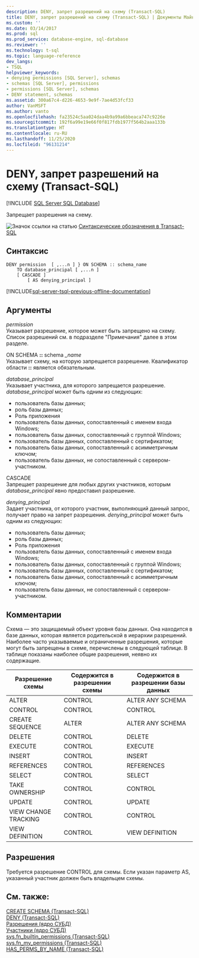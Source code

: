```yaml
---
description: DENY, запрет разрешений на схему (Transact-SQL)
title: DENY, запрет разрешений на схему (Transact-SQL) | Документы Майкрософт
ms.custom: ''
ms.date: 03/14/2017
ms.prod: sql
ms.prod_service: database-engine, sql-database
ms.reviewer: ''
ms.technology: t-sql
ms.topic: language-reference
dev_langs:
- TSQL
helpviewer_keywords:
- denying permissions [SQL Server], schemas
- schemas [SQL Server], permissions
- permissions [SQL Server], schemas
- DENY statement, schemas
ms.assetid: 300a67c4-d226-4653-9e9f-7ae4d53fcf33
author: VanMSFT
ms.author: vanto
ms.openlocfilehash: fa23524c5aa024daa4b9a99a6bbeaca747c9226e
ms.sourcegitcommit: 192f6a99e19e66f0f817fdb1977f564b2aaa133b
ms.translationtype: HT
ms.contentlocale: ru-RU
ms.lasthandoff: 11/25/2020
ms.locfileid: "96131214"
---
```

# <a name="deny-schema-permissions-transact-sql"></a>DENY, запрет разрешений на схему (Transact-SQL)
[!INCLUDE [SQL Server SQL Database](../../includes/applies-to-version/sql-asdb.md)]

Запрещает разрешения на схему.  
  

![Значок ссылки на статью](../../database-engine/configure-windows/media/topic-link.gif "Значок ссылки на статью") [Синтаксические обозначения в Transact-SQL](../../t-sql/language-elements/transact-sql-syntax-conventions-transact-sql.md)  
  
## <a name="syntax"></a>Синтаксис  
  
```syntaxsql
DENY permission  [ ,...n ] } ON SCHEMA :: schema_name  
    TO database_principal [ ,...n ]   
    [ CASCADE ]  
        [ AS denying_principal ]  
```  
  
[!INCLUDE[sql-server-tsql-previous-offline-documentation](../../includes/sql-server-tsql-previous-offline-documentation.md)]

## <a name="arguments"></a>Аргументы
*permission*  
Указывает разрешение, которое может быть запрещено на схему. Список разрешений см. в подразделе "Примечания" далее в этом разделе.  
  
ON SCHEMA **::** schema *_name*  
Указывает схему, на которую запрещается разрешение. Квалификатор области **::** является обязательным.  
  
*database_principal*  
Указывает участника, для которого запрещается разрешение. *database_principal* может быть одним из следующих:  
  
-   пользователь базы данных;  
-   роль базы данных;  
-   Роль приложения  
-   пользователь базы данных, сопоставленный с именем входа Windows;  
-   пользователь базы данных, сопоставленный с группой Windows;  
-   пользователь базы данных, сопоставленный с сертификатом;  
-   пользователь базы данных, сопоставленный с асимметричным ключом;  
-   пользователь базы данных, не сопоставленный с сервером-участником.  
  
CASCADE  
Запрещает разрешение для любых других участников, которым *database_principal* явно предоставил разрешение.
  
*denying_principal*  
Задает участника, от которого участник, выполняющий данный запрос, получает право на запрет разрешения. *denying_principal* может быть одним из следующих:  
  
-   пользователь базы данных;  
-   роль базы данных;  
-   Роль приложения  
-   пользователь базы данных, сопоставленный с именем входа Windows;  
-   пользователь базы данных, сопоставленный с группой Windows;  
-   пользователь базы данных, сопоставленный с сертификатом;  
-   пользователь базы данных, сопоставленный с асимметричным ключом;  
-   пользователь базы данных, не сопоставленный с сервером-участником.  
  
## <a name="remarks"></a>Комментарии  
Схема — это защищаемый объект уровня базы данных. Она находится в базе данных, которая является родительской в иерархии разрешений. Наиболее часто указываемые и ограниченные разрешения, которые могут быть запрещены в схеме, перечислены в следующей таблице. В таблице показаны наиболее общие разрешения, неявно их содержащие.  
  
|Разрешение схемы|Содержится в разрешении схемы|Содержится в разрешении базы данных|  
|-----------------------|----------------------------------|------------------------------------|  
|ALTER|CONTROL|ALTER ANY SCHEMA|  
|CONTROL|CONTROL|CONTROL|  
|CREATE SEQUENCE|ALTER|ALTER ANY SCHEMA|  
|DELETE|CONTROL|DELETE|  
|EXECUTE|CONTROL|EXECUTE|  
|INSERT|CONTROL|INSERT|  
|REFERENCES|CONTROL|REFERENCES|  
|SELECT|CONTROL|SELECT|  
|TAKE OWNERSHIP|CONTROL|CONTROL|  
|UPDATE|CONTROL|UPDATE|  
|VIEW CHANGE TRACKING|CONTROL|CONTROL|  
|VIEW DEFINITION|CONTROL|VIEW DEFINITION|  
  
## <a name="permissions"></a>Разрешения  
Требуется разрешение CONTROL для схемы. Если указан параметр AS, указанный участник должен быть владельцем схемы.  
  
## <a name="see-also"></a>См. также:  
[CREATE SCHEMA (Transact-SQL)](../../t-sql/statements/create-schema-transact-sql.md)   
[DENY (Transact-SQL)](../../t-sql/statements/deny-transact-sql.md)   
[Разрешения (ядро СУБД)](../../relational-databases/security/permissions-database-engine.md)   
[Участники (ядро СУБД)](../../relational-databases/security/authentication-access/principals-database-engine.md)   
[sys.fn_builtin_permissions (Transact-SQL)](../../relational-databases/system-functions/sys-fn-builtin-permissions-transact-sql.md)   
[sys.fn_my_permissions (Transact-SQL)](../../relational-databases/system-functions/sys-fn-my-permissions-transact-sql.md)   
[HAS_PERMS_BY_NAME (Transact-SQL)](../../t-sql/functions/has-perms-by-name-transact-sql.md)  
  
  
